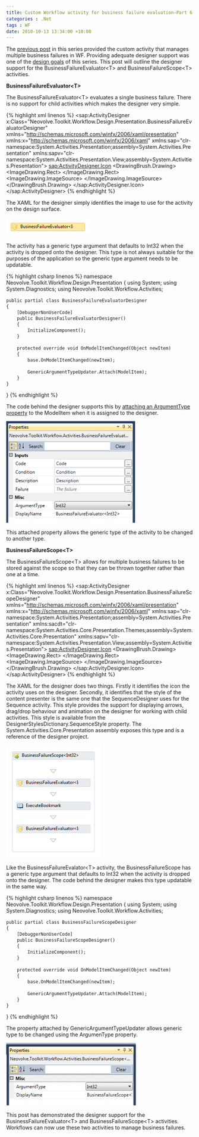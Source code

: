 ```yaml
---
title: Custom Workflow activity for business failure evaluation–Part 6
categories : .Net
tags : WF
date: 2010-10-13 13:34:00 +10:00
---
```


The [previous post][0] in this series provided the custom activity that manages multiple business failures in WF. Providing adequate designer support was one of the [design goals][1] of this series. This post will outline the designer support for the BusinessFailureEvaluator&lt;T&gt; and BusinessFailureScope&lt;T&gt; activities.  

**BusinessFailureEvaluator&lt;T&gt;**

The BusinessFailureEvaluator&lt;T&gt; evaluates a single business failure. There is no support for child activities which makes the designer very simple.  

{% highlight xml linenos %}
<sap:ActivityDesigner x:Class="Neovolve.Toolkit.Workflow.Design.Presentation.BusinessFailureEvaluatorDesigner"
    xmlns="http://schemas.microsoft.com/winfx/2006/xaml/presentation" 
    xmlns:x="http://schemas.microsoft.com/winfx/2006/xaml"
    xmlns:sap="clr-namespace:System.Activities.Presentation;assembly=System.Activities.Presentation"
    xmlns:sapv="clr-namespace:System.Activities.Presentation.View;assembly=System.Activities.Presentation">
  <sap:ActivityDesigner.Icon>
    <DrawingBrush>
      <DrawingBrush.Drawing>
        <ImageDrawing>
          <ImageDrawing.Rect>
            <Rect Location="0,0" Size="16,16" ></Rect>
          </ImageDrawing.Rect>
          <ImageDrawing.ImageSource>
            <BitmapImage UriSource="shield.png" ></BitmapImage>
          </ImageDrawing.ImageSource>
        </ImageDrawing>
      </DrawingBrush.Drawing>
    </DrawingBrush>
  </sap:ActivityDesigner.Icon>
</sap:ActivityDesigner>
{% endhighlight %}

The XAML for the designer simply identifies the image to use for the activity on the design surface. 
    
![image][2]
    
The activity has a generic type argument that defaults to Int32 when the activity is dropped onto the designer. This type is not always suitable for the purposes of the application so the generic type argument needs to be updatable.
    
{% highlight csharp linenos %}
namespace Neovolve.Toolkit.Workflow.Design.Presentation
{
    using System;
    using System.Diagnostics;
    using Neovolve.Toolkit.Workflow.Activities;

    public partial class BusinessFailureEvaluatorDesigner
    {
        [DebuggerNonUserCode]
        public BusinessFailureEvaluatorDesigner()
        {
            InitializeComponent();
        }

        protected override void OnModelItemChanged(Object newItem)
        {
            base.OnModelItemChanged(newItem);

            GenericArgumentTypeUpdater.Attach(ModelItem);
        }
    }
}
{% endhighlight %}

The code behind the designer supports this by [attaching an ArgumentType property][3] to the ModelItem when it is assigned to the designer. 
    
![image][4]

This attached property allows the generic type of the activity to be changed to another type.

**BusinessFailureScope&lt;T&gt;**

The BusinessFailureScope&lt;T&gt; allows for multiple business failures to be stored against the scope so that they can be thrown together rather than one at a time.

{% highlight xml linenos %}
<sap:ActivityDesigner x:Class="Neovolve.Toolkit.Workflow.Design.Presentation.BusinessFailureScopeDesigner"
    xmlns="http://schemas.microsoft.com/winfx/2006/xaml/presentation"
    xmlns:x="http://schemas.microsoft.com/winfx/2006/xaml"
    xmlns:sap="clr-namespace:System.Activities.Presentation;assembly=System.Activities.Presentation" 
    xmlns:sacdt="clr-namespace:System.Activities.Core.Presentation.Themes;assembly=System.Activities.Core.Presentation"
    xmlns:sapv="clr-namespace:System.Activities.Presentation.View;assembly=System.Activities.Presentation">
  <sap:ActivityDesigner.Icon>
    <DrawingBrush>
      <DrawingBrush.Drawing>
        <ImageDrawing>
          <ImageDrawing.Rect>
            <Rect Location="0,0" Size="16,16" ></Rect>
          </ImageDrawing.Rect>
          <ImageDrawing.ImageSource>
            <BitmapImage UriSource="shield_go.png" ></BitmapImage>
          </ImageDrawing.ImageSource>
        </ImageDrawing>
      </DrawingBrush.Drawing>
    </DrawingBrush>
  </sap:ActivityDesigner.Icon>
  <ContentPresenter x:Uid="ContentPresenter_1" Style="{x:Static sacdt:DesignerStylesDictionary.SequenceStyle}" Content="{Binding}" />
</sap:ActivityDesigner>
{% endhighlight %}

The XAML for the designer does two things. Firstly it identifies the icon the activity uses on the designer. Secondly, it identifies that the style of the content presenter is the same one that the SequenceDesigner uses for the Sequence activity. This style provides the support for displaying arrows, drag/drop behaviour and animation on the designer for working with child activities. This style is available from the DesignerStylesDictionary.SequenceStyle property. The System.Activities.Core.Presentation assembly exposes this type and is a reference of the designer project.

![image][5]

Like the BusinessFailureEvalator&lt;T&gt; activity, the BusinessFailureScope has a generic type argument that defaults to Int32 when the activity is dropped onto the designer. The code behind the designer makes this type updatable in the same way.

{% highlight csharp linenos %}
namespace Neovolve.Toolkit.Workflow.Design.Presentation
{
    using System;
    using System.Diagnostics;
    using Neovolve.Toolkit.Workflow.Activities;

    public partial class BusinessFailureScopeDesigner
    {
        [DebuggerNonUserCode]
        public BusinessFailureScopeDesigner()
        {
            InitializeComponent();
        }

        protected override void OnModelItemChanged(Object newItem)
        {
            base.OnModelItemChanged(newItem);

            GenericArgumentTypeUpdater.Attach(ModelItem);
        }
    }
}
{% endhighlight %}

The property attached by GenericArgumentTypeUpdater allows generic type to be changed using the ArgumenType property.
    
![image][6]

This post has demonstrated the designer support for the BusinessFailureEvaluator&lt;T&gt; and BusinessFailureScope&lt;T&gt; activities. Workflows can now use these two activities to manage business failures.

[0]: /2010/10/13/Custom-Workflow-activity-for-business-failure-evaluatione28093Part-5/
[1]: /2010/10/11/Custom-Workflow-activity-for-business-failure-evaluatione28093Part-1/
[2]: /files/image_46.png
[3]: /2010/09/30/Creating-updatable-generic-Windows-Workflow-activities/
[4]: /files/image_47.png
[5]: /files/image_45.png
[6]: /files/image_50.png
